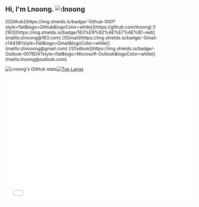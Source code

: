 ## Hi, I'm Lnoong.	![:lnoong](https://count.getloli.com/get/@:lnoong)

<!-- CONTACT -->

<span>
[![Github](https://img.shields.io/badge/-Github-000?style=flat&logo=Github&logoColor=white)](https://github.com/lnoong)
[![163](https://img.shields.io/badge/163%E9%82%AE%E7%AE%B1-red)](mailto:zlnoong@163.com)
[![Gmail](https://img.shields.io/badge/-Gmail-c14438?style=flat&logo=Gmail&logoColor=white)](mailto:zlnooong@gmail.com)
[![Outlook](https://img.shields.io/badge/-Outlook-0078D4?style=flat&logo=Microsoft-Outlook&logoColor=white)](mailto:lnoong@outlook.com)
</span>

<!-- SKILL -->

![Lnoong's GitHub stats](https://github-readme-stats.vercel.app/api?username=lnoong&show_icons=true&theme=tokyonight)[![Top Langs](https://github-readme-stats.vercel.app/api/top-langs/?username=lnoong&layout=compact)](https://github.com/lnoong/github-readme-stats)

<embed src="files/项目集.pdf" width="600" height="400">


